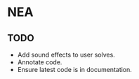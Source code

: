 # NEA

## TODO

+ Add sound effects to user solves.
+ Annotate code.
+ Ensure latest code is in documentation.
